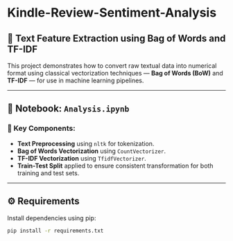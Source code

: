 # Kindle-Review-Sentiment-Analysis

## 🧠 Text Feature Extraction using Bag of Words and TF-IDF

This project demonstrates how to convert raw textual data into numerical format using classical vectorization techniques — **Bag of Words (BoW)** and **TF-IDF** — for use in machine learning pipelines.

---

## 📘 Notebook: `Analysis.ipynb`

### 📌 Key Components:
- **Text Preprocessing** using `nltk` for tokenization.
- **Bag of Words Vectorization** using `CountVectorizer`.
- **TF-IDF Vectorization** using `TfidfVectorizer`.
- **Train-Test Split** applied to ensure consistent transformation for both training and test sets.

---

## ⚙️ Requirements

Install dependencies using pip:

```bash
pip install -r requirements.txt
